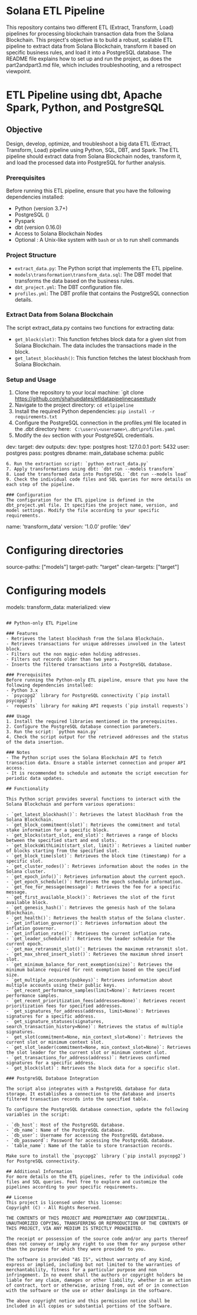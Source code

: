 # Solana ETL Pipeline

This repository contains two different ETL (Extract, Transform, Load) pipelines for processing blockchain transaction data from the Solana Blockchain. This project's objective is to build a robust, scalable ETL pipeline to extract data from Solana Blockchain, transform it based on specific business rules, and load it into a PostgreSQL database. The README file explains how to set up and run the project, as does the part2andpart3.md file, which includes troubleshooting, and a retrospect viewpoint.

# ETL Pipeline using dbt, Apache Spark, Python, and PostgreSQL

## Objective
Design, develop, optimize, and troubleshoot a big data ETL (Extract, Transform, Load) pipeline using Python, SQL, DBT, and Spark. The ETL pipeline should extract data from Solana Blockchain nodes, transform it, and load the processed data into PostgreSQL for further analysis.

### Prerequisites
Before running this ETL pipeline, ensure that you have the following dependencies installed:
- Python (version 3.7+)
- PostgreSQL ()
- Pyspark
- dbt (version 0.16.0)
- Access to Solana Blockchain Nodes
- Optional : A Unix-like system with `bash` or `sh` to run shell commands

### Project Structure
* `extract_data.py`: The Python script that implements the ETL pipeline.
* `models\transformation\transform_data.sql`: The DBT model that transforms the data based on the business rules.
* `dbt_project.yml`: The DBT configuration file.
* `profiles.yml`: The DBT profile that contains the PostgreSQL connection details.

### Extract Data from Solana Blockchain
The script extract_data.py contains two functions for extracting data:

* `get_block(slot)`: This function fetches block data for a given slot from Solana Blockchain. The data includes the transactions made in the block.
* `get_latest_blockhash()`: This function fetches the latest blockhash from Solana Blockchain.
  
### Setup and Usage
1. Clone the repository to your local machine: `git clone https://github.com/shahupdates/etldatapipelinecasestudy
2. Navigate to the project directory: `cd etlpipeline`
3. Install the required Python dependencies: `pip install -r requirements.txt`
4. Configure the PostgreSQL connection in the profiles.yml file located in the .dbt directory here:
``` C:\users\<username>\.dbt\profiles.yaml```
5. Modify the `dev` section with your PostgreSQL credentials.

dev:
  target: dev
  outputs:
    dev:
      type: postgres
      host: 127.0.0.1
      port: 5432
      user: postgres
      pass: postgres
      dbname: main_database
      schema: public
```
6. Run the extraction script: `python extract_data.py`
7. Apply transformations using dbt: `dbt run --models transform`
8. Load the transformed data into PostgreSQL: `dbt run --models load`
9. Check the individual code files and SQL queries for more details on each step of the pipeline.

### Configuration
The configuration for the ETL pipeline is defined in the dbt_project.yml file. It specifies the project name, version, and model settings. Modify the file according to your specific requirements.

```
name: 'transform_data'
version: '1.0.0'
profile: 'dev'

# Configuring directories
source-paths: ["models"]
target-path: "target"
clean-targets: ["target"]

# Configuring models
models:
  transform_data:
    materialized: view
```

## Python-only ETL Pipeline

### Features
- Retrieves the latest blockhash from the Solana Blockchain.
- Retrieves transactions for unique addresses involved in the latest block.
- Filters out the non magic-eden holding addresses.
- Filters out records older than two years.
- Inserts the filtered transactions into a PostgreSQL database.

### Prerequisites
Before running the Python-only ETL pipeline, ensure that you have the following dependencies installed:
- Python 3.x
- `psycopg2` library for PostgreSQL connectivity (`pip install psycopg2`)
- `requests` library for making API requests (`pip install requests`)

### Usage
1. Install the required libraries mentioned in the prerequisites.
2. Configure the PostgreSQL database connection parameters.
3. Run the script: `python main.py`
4. Check the script output for the retrieved addresses and the status of the data insertion.

### Notes
- The Python script uses the Solana Blockchain API to fetch transaction data. Ensure a stable internet connection and proper API access.
- It is recommended to schedule and automate the script execution for periodic data updates.

## Functionality

This Python script provides several functions to interact with the Solana Blockchain and perform various operations:

- `get_latest_blockhash()`: Retrieves the latest blockhash from the Solana Blockchain.
- `get_block_commitment(slot)`: Retrieves the commitment and total stake information for a specific block.
- `get_blocks(start_slot, end_slot)`: Retrieves a range of blocks between the specified start and end slots.
- `get_blocksWithLimit(start_slot, limit)`: Retrieves a limited number of blocks starting from the specified slot.
- `get_block_time(slot)`: Retrieves the block time (timestamp) for a specific slot.
- `get_cluster_nodes()`: Retrieves information about the nodes in the Solana cluster.
- `get_epoch_info()`: Retrieves information about the current epoch.
- `get_epoch_schedule()`: Retrieves the epoch schedule information.
- `get_fee_for_message(message)`: Retrieves the fee for a specific message.
- `get_first_available_block()`: Retrieves the slot of the first available block.
- `get_genesis_hash()`: Retrieves the genesis hash of the Solana Blockchain.
- `get_health()`: Retrieves the health status of the Solana cluster.
- `get_inflation_governor()`: Retrieves information about the inflation governor.
- `get_inflation_rate()`: Retrieves the current inflation rate.
- `get_leader_schedule()`: Retrieves the leader schedule for the current epoch.
- `get_max_retransmit_slot()`: Retrieves the maximum retransmit slot.
- `get_max_shred_insert_slot()`: Retrieves the maximum shred insert slot.
- `get_minimum_balance_for_rent_exemption(size)`: Retrieves the minimum balance required for rent exemption based on the specified size.
- `get_multiple_accounts(pubkeys)`: Retrieves information about multiple accounts using their public keys.
- `get_recent_performance_samples(limit=None)`: Retrieves recent performance samples.
- `get_recent_prioritization_fees(addresses=None)`: Retrieves recent prioritization fees for specified addresses.
- `get_signatures_for_address(address, limit=None)`: Retrieves signatures for a specific address.
- `get_signature_statuses(signatures, search_transaction_history=None)`: Retrieves the status of multiple signatures.
- `get_slot(commitment=None, min_context_slot=None)`: Retrieves the current slot or minimum context slot.
- `get_slot_leader(commitment=None, min_context_slot=None)`: Retrieves the slot leader for the current slot or minimum context slot.
- `get_transactions_for_address(address)`: Retrieves confirmed signatures for a specific address.
- `get_block(slot)`: Retrieves the block data for a specific slot.

### PostgreSQL Database Integration

The script also integrates with a PostgreSQL database for data storage. It establishes a connection to the database and inserts filtered transaction records into the specified table.

To configure the PostgreSQL database connection, update the following variables in the script:

- `db_host`: Host of the PostgreSQL database.
- `db_name`: Name of the PostgreSQL database.
- `db_user`: Username for accessing the PostgreSQL database.
- `db_password`: Password for accessing the PostgreSQL database.
- `table_name`: Name of the table to store transaction records.

Make sure to install the `psycopg2` library (`pip install psycopg2`) for PostgreSQL connectivity.

## Additional Information
For more details on the ETL pipelines, refer to the individual code files and SQL queries. Feel free to explore and customize the pipelines according to your specific requirements.

## License
This project is licensed under this license:
Copyright (C) - All Rights Reserved.

THE CONTENTS OF THIS PROJECT ARE PROPRIETARY AND CONFIDENTIAL. UNAUTHORIZED COPYING, TRANSFERRING OR REPRODUCTION OF THE CONTENTS OF THIS PROJECT, VIA ANY MEDIUM IS STRICTLY PROHIBITED.

The receipt or possession of the source code and/or any parts thereof does not convey or imply any right to use them for any purpose other than the purpose for which they were provided to you.

The software is provided "AS IS", without warranty of any kind, express or implied, including but not limited to the warranties of merchantability, fitness for a particular purpose and non infringement. In no event shall the authors or copyright holders be liable for any claim, damages or other liability, whether in an action of contract, tort or otherwise, arising from, out of or in connection with the software or the use or other dealings in the software.

The above copyright notice and this permission notice shall be included in all copies or substantial portions of the Software.
